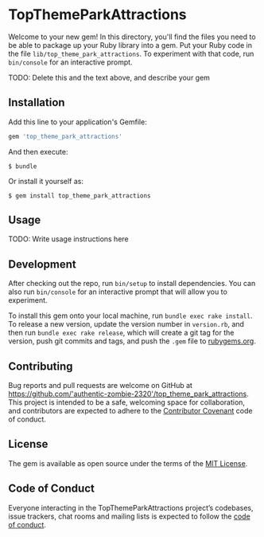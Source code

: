# TopThemeParkAttractions

Welcome to your new gem! In this directory, you'll find the files you need to be able to package up your Ruby library into a gem. Put your Ruby code in the file `lib/top_theme_park_attractions`. To experiment with that code, run `bin/console` for an interactive prompt.

TODO: Delete this and the text above, and describe your gem

## Installation

Add this line to your application's Gemfile:

```ruby
gem 'top_theme_park_attractions'
```

And then execute:

    $ bundle

Or install it yourself as:

    $ gem install top_theme_park_attractions

## Usage

TODO: Write usage instructions here

## Development

After checking out the repo, run `bin/setup` to install dependencies. You can also run `bin/console` for an interactive prompt that will allow you to experiment.

To install this gem onto your local machine, run `bundle exec rake install`. To release a new version, update the version number in `version.rb`, and then run `bundle exec rake release`, which will create a git tag for the version, push git commits and tags, and push the `.gem` file to [rubygems.org](https://rubygems.org).

## Contributing

Bug reports and pull requests are welcome on GitHub at https://github.com/'authentic-zombie-2320'/top_theme_park_attractions. This project is intended to be a safe, welcoming space for collaboration, and contributors are expected to adhere to the [Contributor Covenant](http://contributor-covenant.org) code of conduct.

## License

The gem is available as open source under the terms of the [MIT License](https://opensource.org/licenses/MIT).

## Code of Conduct

Everyone interacting in the TopThemeParkAttractions project’s codebases, issue trackers, chat rooms and mailing lists is expected to follow the [code of conduct](https://github.com/'authentic-zombie-2320'/top_theme_park_attractions/blob/master/CODE_OF_CONDUCT.md).
